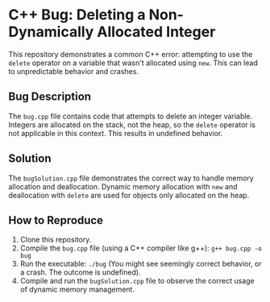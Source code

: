 # C++ Bug: Deleting a Non-Dynamically Allocated Integer

This repository demonstrates a common C++ error: attempting to use the `delete` operator on a variable that wasn't allocated using `new`.  This can lead to unpredictable behavior and crashes.

## Bug Description

The `bug.cpp` file contains code that attempts to delete an integer variable. Integers are allocated on the stack, not the heap, so the `delete` operator is not applicable in this context.  This results in undefined behavior.

## Solution

The `bugSolution.cpp` file demonstrates the correct way to handle memory allocation and deallocation. Dynamic memory allocation with `new` and deallocation with `delete` are used for objects only allocated on the heap.

## How to Reproduce

1. Clone this repository.
2. Compile the `bug.cpp` file (using a C++ compiler like g++): `g++ bug.cpp -o bug`
3. Run the executable: `./bug` (You might see seemingly correct behavior, or a crash.  The outcome is undefined).
4. Compile and run the `bugSolution.cpp` file to observe the correct usage of dynamic memory management.